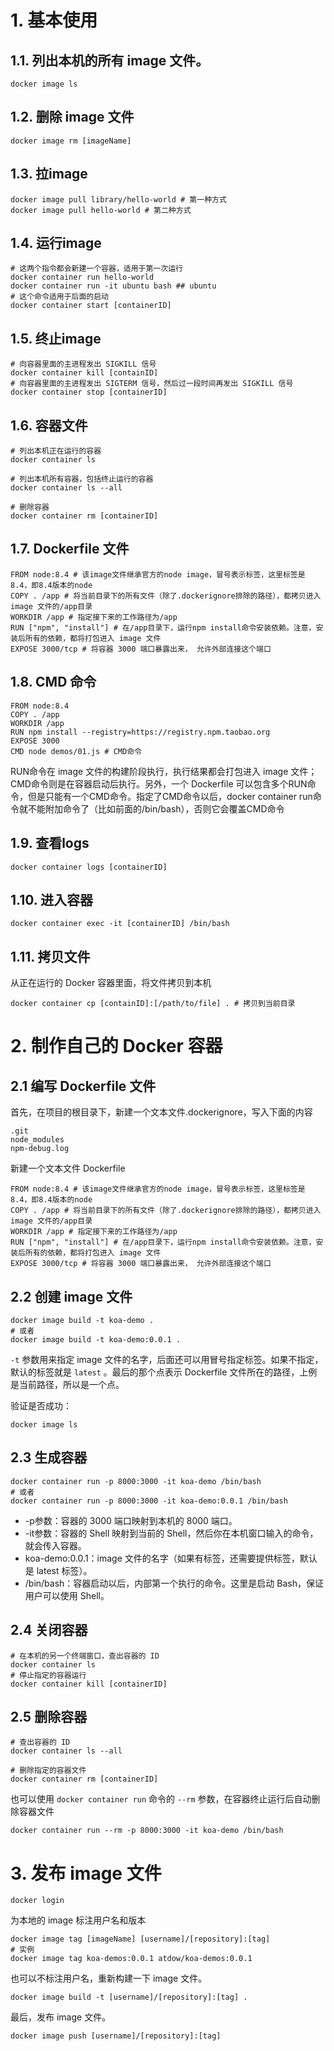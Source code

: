 # 1. 基本使用

## 1.1. 列出本机的所有 image 文件。

```shell
docker image ls
```

## 1.2. 删除 image 文件

```shell
docker image rm [imageName]
```

## 1.3. 拉image

```shell
docker image pull library/hello-world # 第一种方式
docker image pull hello-world # 第二种方式
```

## 1.4. 运行image

```shell
# 这两个指令都会新建一个容器，适用于第一次运行
docker container run hello-world
docker container run -it ubuntu bash ## ubuntu
# 这个命令适用于后面的启动
docker container start [containerID]
```

## 1.5. 终止image

```shell
# 向容器里面的主进程发出 SIGKILL 信号
docker container kill [containID]
# 向容器里面的主进程发出 SIGTERM 信号，然后过一段时间再发出 SIGKILL 信号
docker container stop [containerID]
```

## 1.6. 容器文件

```shell
# 列出本机正在运行的容器
docker container ls

# 列出本机所有容器，包括终止运行的容器
docker container ls --all

# 删除容器
docker container rm [containerID]
```

## 1.7. Dockerfile 文件

```shell
FROM node:8.4 # 该image文件继承官方的node image，冒号表示标签，这里标签是8.4，即8.4版本的node
COPY . /app # 将当前目录下的所有文件（除了.dockerignore排除的路径），都拷贝进入 image 文件的/app目录
WORKDIR /app # 指定接下来的工作路径为/app
RUN ["npm", "install"] # 在/app目录下，运行npm install命令安装依赖。注意，安装后所有的依赖，都将打包进入 image 文件
EXPOSE 3000/tcp # 将容器 3000 端口暴露出来， 允许外部连接这个端口
```

## 1.8. CMD 命令

```shell
FROM node:8.4
COPY . /app
WORKDIR /app
RUN npm install --registry=https://registry.npm.taobao.org
EXPOSE 3000
CMD node demos/01.js # CMD命令
```

RUN命令在 image 文件的构建阶段执行，执行结果都会打包进入 image 文件；CMD命令则是在容器启动后执行。另外，一个 Dockerfile 可以包含多个RUN命令，但是只能有一个CMD命令。指定了CMD命令以后，docker container run命令就不能附加命令了（比如前面的/bin/bash），否则它会覆盖CMD命令

## 1.9. 查看logs

```shell
docker container logs [containerID]
```

## 1.10. 进入容器

```shell
docker container exec -it [containerID] /bin/bash
```

## 1.11. 拷贝文件

从正在运行的 Docker 容器里面，将文件拷贝到本机

```shell
docker container cp [containID]:[/path/to/file] . # 拷贝到当前目录
```

# 2. 制作自己的 Docker 容器

## 2.1 编写 Dockerfile 文件

首先，在项目的根目录下，新建一个文本文件.dockerignore，写入下面的内容

```shell
.git
node_modules
npm-debug.log
```

新建一个文本文件 Dockerfile

```shell
FROM node:8.4 # 该image文件继承官方的node image，冒号表示标签，这里标签是8.4，即8.4版本的node
COPY . /app # 将当前目录下的所有文件（除了.dockerignore排除的路径），都拷贝进入 image 文件的/app目录
WORKDIR /app # 指定接下来的工作路径为/app
RUN ["npm", "install"] # 在/app目录下，运行npm install命令安装依赖。注意，安装后所有的依赖，都将打包进入 image 文件
EXPOSE 3000/tcp # 将容器 3000 端口暴露出来， 允许外部连接这个端口
```

## 2.2 创建 image 文件

```shell
docker image build -t koa-demo . 
# 或者
docker image build -t koa-demo:0.0.1 .
```

`-t` 参数用来指定 image 文件的名字，后面还可以用冒号指定标签。如果不指定，默认的标签就是 `latest` 。最后的那个点表示 Dockerfile 文件所在的路径，上例是当前路径，所以是一个点。

验证是否成功：

```shell
docker image ls
```

## 2.3 生成容器

```shell
docker container run -p 8000:3000 -it koa-demo /bin/bash
# 或者
docker container run -p 8000:3000 -it koa-demo:0.0.1 /bin/bash
```

* -p参数：容器的 3000 端口映射到本机的 8000 端口。
* -it参数：容器的 Shell 映射到当前的 Shell，然后你在本机窗口输入的命令，就会传入容器。
* koa-demo:0.0.1：image 文件的名字（如果有标签，还需要提供标签，默认是 latest 标签）。
* /bin/bash：容器启动以后，内部第一个执行的命令。这里是启动 Bash，保证用户可以使用 Shell。

## 2.4 关闭容器

```shell
# 在本机的另一个终端窗口，查出容器的 ID
docker container ls
# 停止指定的容器运行
docker container kill [containerID]
```

## 2.5 删除容器

```shell
# 查出容器的 ID
docker container ls --all

# 删除指定的容器文件
docker container rm [containerID]
```

也可以使用 `docker container run` 命令的 `--rm` 参数，在容器终止运行后自动删除容器文件

```shell
docker container run --rm -p 8000:3000 -it koa-demo /bin/bash
```

# 3. 发布 image 文件

```shell
docker login
```

为本地的 image 标注用户名和版本

```shell
docker image tag [imageName] [username]/[repository]:[tag]
# 实例
docker image tag koa-demos:0.0.1 atdow/koa-demos:0.0.1
```

也可以不标注用户名，重新构建一下 image 文件。

```shell
docker image build -t [username]/[repository]:[tag] .
```

最后，发布 image 文件。

```shell
docker image push [username]/[repository]:[tag]
```
